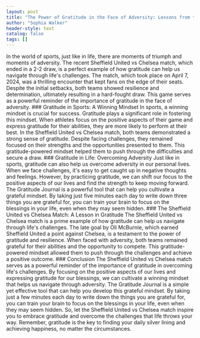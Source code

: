 ```yaml
---
layout: post
title: "The Power of Gratitude in the Face of Adversity: Lessons from the Sheffield United vs Chelsea Match"
author: "Sophia Walker"
header-style: text
catalog: false
tags: []
---
```


In the world of sports, just like in life, there are moments of triumph and moments of adversity. The recent Sheffield United vs Chelsea match, which ended in a 2-2 draw, is a perfect example of how gratitude can help us navigate through life's challenges. The match, which took place on April 7, 2024, was a thrilling encounter that kept fans on the edge of their seats. Despite the initial setbacks, both teams showed resilience and determination, ultimately resulting in a hard-fought draw. This game serves as a powerful reminder of the importance of gratitude in the face of adversity. ### Gratitude in Sports: A Winning Mindset In sports, a winning mindset is crucial for success. Gratitude plays a significant role in fostering this mindset. When athletes focus on the positive aspects of their game and express gratitude for their abilities, they are more likely to perform at their best. In the Sheffield United vs Chelsea match, both teams demonstrated a strong sense of gratitude. Despite facing challenges, they remained focused on their strengths and the opportunities presented to them. This gratitude-powered mindset helped them to push through the difficulties and secure a draw. ### Gratitude in Life: Overcoming Adversity Just like in sports, gratitude can also help us overcome adversity in our personal lives. When we face challenges, it's easy to get caught up in negative thoughts and feelings. However, by practicing gratitude, we can shift our focus to the positive aspects of our lives and find the strength to keep moving forward. The Gratitude Journal is a powerful tool that can help you cultivate a grateful mindset. By taking just five minutes each day to write down three things you are grateful for, you can train your brain to focus on the blessings in your life, even when they may seem hidden. ### The Sheffield United vs Chelsea Match: A Lesson in Gratitude The Sheffield United vs Chelsea match is a prime example of how gratitude can help us navigate through life's challenges. The late goal by Oli McBurnie, which earned Sheffield United a point against Chelsea, is a testament to the power of gratitude and resilience. When faced with adversity, both teams remained grateful for their abilities and the opportunity to compete. This gratitude-powered mindset allowed them to push through the challenges and achieve a positive outcome. ### Conclusion The Sheffield United vs Chelsea match serves as a powerful reminder of the importance of gratitude in overcoming life's challenges. By focusing on the positive aspects of our lives and expressing gratitude for our blessings, we can cultivate a winning mindset that helps us navigate through adversity. The Gratitude Journal is a simple yet effective tool that can help you develop this grateful mindset. By taking just a few minutes each day to write down the things you are grateful for, you can train your brain to focus on the blessings in your life, even when they may seem hidden. So, let the Sheffield United vs Chelsea match inspire you to embrace gratitude and overcome the challenges that life throws your way. Remember, gratitude is the key to finding your daily silver lining and achieving happiness, no matter the circumstances.
